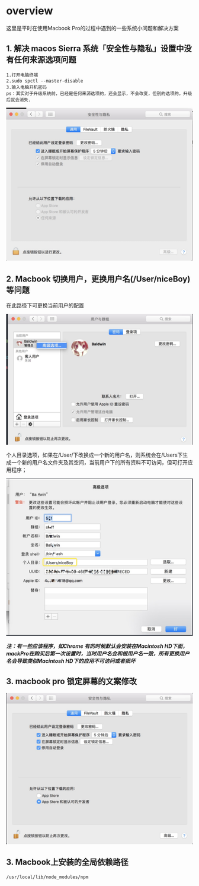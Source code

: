 # overview

这里是平时在使用Macbook Pro的过程中遇到的一些系统小问题和解决方案

## 1\. 解决 macos Sierra 系统「安全性与隐私」设置中没有任何来源选项问题

```
1.打开电脑终端
2.sudo spctl --master-disable
3.输入电脑开机密码
ps：其实对于升级系统前，已经是任何来源选项的，还会显示，不会改变，但别的选项的，升级后就会消失.
```

![](../static/images/macbook/preference1.png)

## 2\. Macbook 切换用户，更换用户名(/User/niceBoy)等问题

在此路径下可更换当前用户的配置

![](../static/images/macbook/group1.png)

个人目录选项，如果在/User/下改换成一个新的用户名，则系统会在/Users下生成一个新的用户名文件夹及其空间，当前用户下的所有资料不可访问，但可打开应用程序；

![](../static/images/macbook/group2.png)

**_注：有一些应该程序，如Chrome 有的时候默认会安装在Macintosh HD下面，mackPro在购买后第一次设置时，当时用户名会和根用户名一致，所有更换用户名会导致类似Macintosh HD下的应用不可访问或者损坏_**

## 3\. macbook pro 锁定屏幕的文案修改

![](../static/images/macbook/lock_screen_hint.png)

## 3\. Macbook上安装的全局依赖路径

```
/usr/local/lib/node_modules/npm
```
